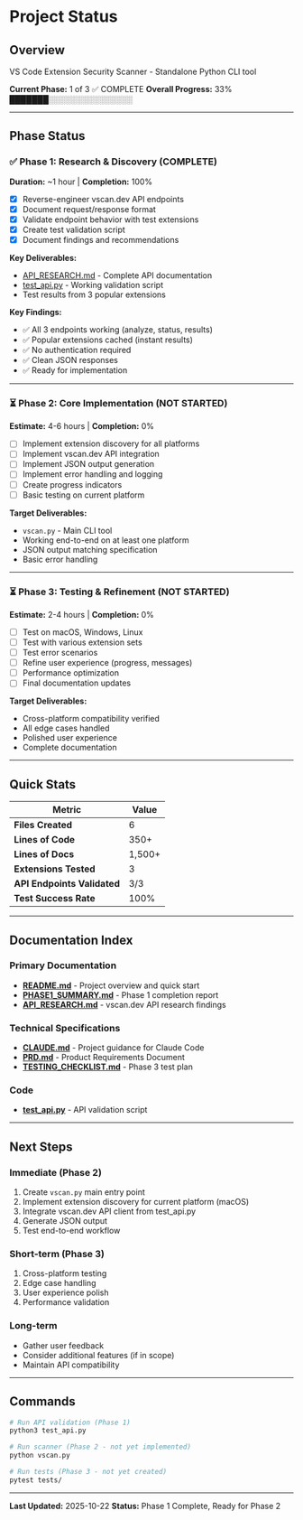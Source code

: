 # Project Status

## Overview
VS Code Extension Security Scanner - Standalone Python CLI tool

**Current Phase:** 1 of 3 ✅ COMPLETE
**Overall Progress:** 33% ███████░░░░░░░░░░░░░░░

---

## Phase Status

### ✅ Phase 1: Research & Discovery (COMPLETE)
**Duration:** ~1 hour | **Completion:** 100%

- [x] Reverse-engineer vscan.dev API endpoints
- [x] Document request/response format
- [x] Validate endpoint behavior with test extensions
- [x] Create test validation script
- [x] Document findings and recommendations

**Key Deliverables:**
- [API_RESEARCH.md](API_RESEARCH.md) - Complete API documentation
- [test_api.py](test_api.py) - Working validation script
- Test results from 3 popular extensions

**Key Findings:**
- ✅ All 3 endpoints working (analyze, status, results)
- ✅ Popular extensions cached (instant results)
- ✅ No authentication required
- ✅ Clean JSON responses
- ✅ Ready for implementation

---

### ⏳ Phase 2: Core Implementation (NOT STARTED)
**Estimate:** 4-6 hours | **Completion:** 0%

- [ ] Implement extension discovery for all platforms
- [ ] Implement vscan.dev API integration
- [ ] Implement JSON output generation
- [ ] Implement error handling and logging
- [ ] Create progress indicators
- [ ] Basic testing on current platform

**Target Deliverables:**
- `vscan.py` - Main CLI tool
- Working end-to-end on at least one platform
- JSON output matching specification
- Basic error handling

---

### ⏳ Phase 3: Testing & Refinement (NOT STARTED)
**Estimate:** 2-4 hours | **Completion:** 0%

- [ ] Test on macOS, Windows, Linux
- [ ] Test with various extension sets
- [ ] Test error scenarios
- [ ] Refine user experience (progress, messages)
- [ ] Performance optimization
- [ ] Final documentation updates

**Target Deliverables:**
- Cross-platform compatibility verified
- All edge cases handled
- Polished user experience
- Complete documentation

---

## Quick Stats

| Metric | Value |
|--------|-------|
| **Files Created** | 6 |
| **Lines of Code** | 350+ |
| **Lines of Docs** | 1,500+ |
| **Extensions Tested** | 3 |
| **API Endpoints Validated** | 3/3 |
| **Test Success Rate** | 100% |

---

## Documentation Index

### Primary Documentation
- **[README.md](README.md)** - Project overview and quick start
- **[PHASE1_SUMMARY.md](PHASE1_SUMMARY.md)** - Phase 1 completion report
- **[API_RESEARCH.md](API_RESEARCH.md)** - vscan.dev API research findings

### Technical Specifications
- **[CLAUDE.md](CLAUDE.md)** - Project guidance for Claude Code
- **[PRD.md](PRD.md)** - Product Requirements Document
- **[TESTING_CHECKLIST.md](TESTING_CHECKLIST.md)** - Phase 3 test plan

### Code
- **[test_api.py](test_api.py)** - API validation script

---

## Next Steps

### Immediate (Phase 2)
1. Create `vscan.py` main entry point
2. Implement extension discovery for current platform (macOS)
3. Integrate vscan.dev API client from test_api.py
4. Generate JSON output
5. Test end-to-end workflow

### Short-term (Phase 3)
1. Cross-platform testing
2. Edge case handling
3. User experience polish
4. Performance validation

### Long-term
- Gather user feedback
- Consider additional features (if in scope)
- Maintain API compatibility

---

## Commands

```bash
# Run API validation (Phase 1)
python3 test_api.py

# Run scanner (Phase 2 - not yet implemented)
python vscan.py

# Run tests (Phase 3 - not yet created)
pytest tests/
```

---

**Last Updated:** 2025-10-22
**Status:** Phase 1 Complete, Ready for Phase 2
